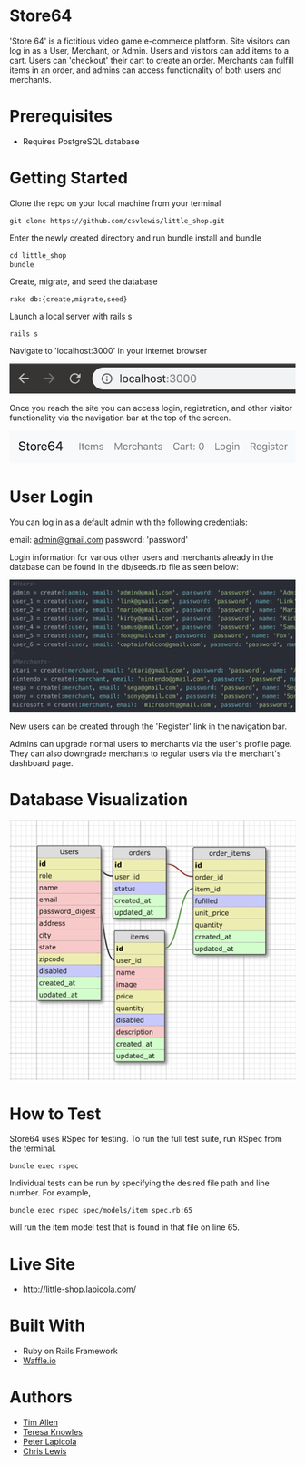 # Store64

'Store 64' is a fictitious video game e-commerce platform. Site visitors can log in as a User, Merchant, or Admin. Users and visitors can add items to a cart. Users can 'checkout' their cart to create an order. Merchants can fulfill items in an order, and admins can access functionality of both users and merchants.

# Prerequisites

- Requires PostgreSQL database

# Getting Started

Clone the repo on your local machine from your terminal

    git clone https://github.com/csvlewis/little_shop.git

Enter the newly created directory and run bundle install and bundle

    cd little_shop
    bundle

Create, migrate, and seed the database

    rake db:{create,migrate,seed}

Launch a local server with rails s

    rails s

Navigate to 'localhost:3000' in your internet browser

![localhost:3000](/localhost.png?raw=true)

Once you reach the site you can access login, registration, and other visitor functionality via the navigation bar at the top of the screen.

![Navigation Bar](/navigation_bar.png?raw=true)

# User Login

You can log in as a default admin with the following credentials:

email: admin@gmail.com password: 'password'

Login information for various other users and merchants already in the database can be found in the db/seeds.rb file as seen below:

![Login Data](/login_data.png?raw=true)

New users can be created through the 'Register' link in the navigation bar.

Admins can upgrade normal users to merchants via the user's profile page. They can also downgrade merchants to regular users via the merchant's dashboard page.

# Database Visualization

![Database Visualization](/database_schema.png?raw=true)

# How to Test

Store64 uses RSpec for testing. To run the full test suite, run RSpec from the terminal.

    bundle exec rspec

Individual tests can be run by specifying the desired file path and line number. For example,

    bundle exec rspec spec/models/item_spec.rb:65

will run the item model test that is found in that file on line 65.

# Live Site
- http://little-shop.lapicola.com/

# Built With

- Ruby on Rails Framework
- [Waffle.io](https://waffle.io/plapicola/little_shop)

# Authors

- [Tim Allen](https://github.com/timnallen)
- [Teresa Knowles](https://github.com/teresa-m-knowles)
- [Peter Lapicola](https://github.com/plapicola)
- [Chris Lewis](https://github.com/csvlewis)
